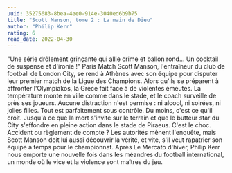 ```yaml
---
uuid: 35275683-8bea-4ee0-914e-3040ed6b9b75
title: "Scott Manson, tome 2 : La main de Dieu"
author: "Philip Kerr"
rating: 6
read_date: 2022-04-30
---
```


"Une série drôlement grinçante qui allie crime et ballon rond... Un cocktail de suspense et d'ironie !" Paris Match Scott Manson, l'entraîneur du club de football de London City, se rend à Athènes avec son équipe pour disputer leur premier match de la Ligue des Champions. Alors qu'ils se préparent à affronter l'Olympiakos, la Grèce fait face à de violentes émeutes. La température monte en ville comme dans le stade, et le coach surveille de près ses joueurs. Aucune distraction n'est permise : ni alcool, ni soirées, ni jolies filles. Tout est parfaitement sous contrôle. Du moins, c'est ce qu'il croit. Jusqu'à ce que la mort s'invite sur le terrain et que le butteur star du City s'effondre en pleine action dans le stade de Piraeus. C'est le choc. Accident ou règlement de compte ? Les autorités mènent l'enquête, mais Scott Manson doit lui aussi découvrir la vérité, et vite, s'il veut rapatrier son équipe à temps pour le championnat. Après Le Mercato d'hiver, Philip Kerr nous emporte une nouvelle fois dans les méandres du football international, un monde où le vice et la violence sont maîtres du jeu.